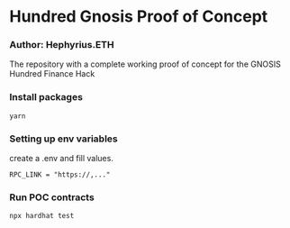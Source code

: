 # Hundred Gnosis Proof of Concept

### Author: Hephyrius.ETH

The repository with a complete working proof of concept for the GNOSIS Hundred Finance Hack

### Install packages

```
yarn
```

### Setting up env variables

create a .env and fill values.

```
RPC_LINK = "https://,..."
```

### Run POC contracts

```
npx hardhat test
```
